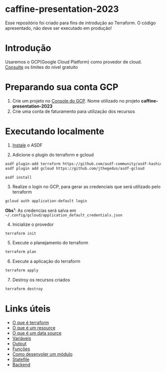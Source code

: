 # caffine-presentation-2023

Esse repositório foi criado para fins de introdução ao Terraform. O código apresentado, não deve ser executado em produção!

# Introdução

Usaremos o GCP(Google Cloud Platform) como provedor de cloud. [Consulte](https://cloud.google.com/free/docs/free-cloud-features?hl=pt-br#free-tier-usage-limits) os limites do nível gratuito

# Preparando sua conta GCP

1. Crie um projeto no [Console do GCP](https://console.cloud.google.com/getting-started). Nome utilizado no projeto **caffine-presentation-2023**
2. Crie uma conta de faturamento para utilização dos recursos

# Executando localmente

1. [Instale](https://asdf-vm.com/guide/getting-started.html) o ASDF
   
2. Adicione o plugin do terraform e gcloud

```bash
asdf plugin-add terraform https://github.com/asdf-community/asdf-hashicorp.git
asdf plugin add gcloud https://github.com/jthegedus/asdf-gcloud

asdf install
```

3. Realize o login no GCP, para gerar as credenciais que será utilizado pelo terraform

```bash
gcloud auth application-default login
```

**Obs¹**: As credencias será salva em `~/.config/gcloud/application_default_credentials.json`

4. Inicialize o provedor

```
terraform init
```

5. Execute o planejamento do terraform

```bash
terraform plan
```

6. Execute a aplicação do terraform

```bash
terraform apply
```

7. Destroy os recursos criados

```bash
terraform destroy
```

# Links úteis

- [O que é terraform](https://developer.hashicorp.com/terraform/intro)
- [O que é um resource](https://developer.hashicorp.com/terraform/language/resources)
- [O que é um data source](https://developer.hashicorp.com/terraform/language/data-sources)
- [Variáveis](https://developer.hashicorp.com/terraform/language/values/variables)
- [Output](https://developer.hashicorp.com/terraform/language/values/outputs)
- [Funções](https://developer.hashicorp.com/terraform/language/functions)
- [Como desenvoler um módulo](https://developer.hashicorp.com/terraform/language/modules/develop)
- [Statefile](https://developer.hashicorp.com/terraform/language/state)
- [Backend](https://developer.hashicorp.com/terraform/language/settings/backends/configuration)